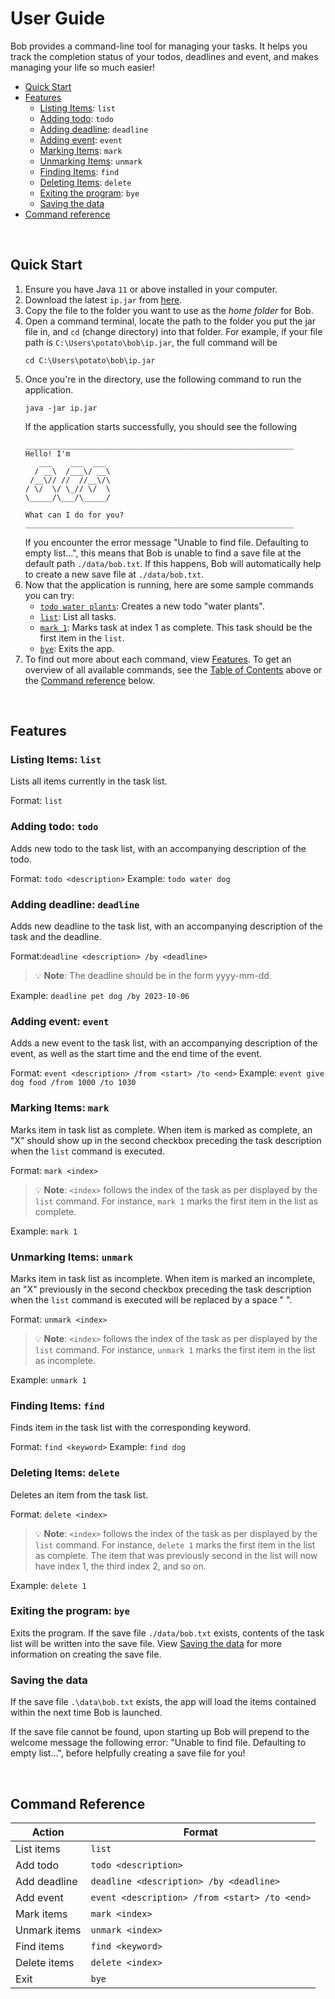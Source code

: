 # User Guide 

Bob provides a command-line tool for managing your tasks. It helps you track the completion status of your todos, deadlines and event, and makes managing your life so much easier! 

- [Quick Start](#quick-start)
- [Features](#features)
    - [Listing Items](#listing-items-list): `list`
    - [Adding todo](#adding-todo-todo): `todo`
    - [Adding deadline](#adding-deadline-deadline): `deadline`
    - [Adding event](#adding-event-event): `event`
    - [Marking Items](#marking-items-mark): `mark`
    - [Unmarking Items](#unmarking-items-unmark): `unmark`
    - [Finding Items](#finding-items-find): `find`
    - [Deleting Items](#deleting-items-delete): `delete`
    - [Exiting the program](#exiting-the-program-bye): `bye`
    - [Saving the data](#saving-the-data)
- [Command reference](#command-reference)
    
<br />

## Quick Start
1. Ensure you have Java `11` or above installed in your computer. 
2. Download the latest `ip.jar` from [here](https://github.com/lctxct/ip/releases/tag/A-Resubmission).
3. Copy the file to the folder you want to use as the *home folder* for Bob. 
4. Open a command terminal, locate the path to the folder you put the jar file in, and `cd` (change directory) into that folder. For example, if your file path is `C:\Users\potato\bob\ip.jar`, the full command will be 
    ```
    cd C:\Users\potato\bob\ip.jar
    ```
5. Once you're in the directory, use the following command to run the application.
    ```
    java -jar ip.jar
    ```
    If the application starts successfully, you should see the following
    ```
    ____________________________________________________________
    Hello! I'm
       ___    ___  ___
      / __\  /___\/ __\
     /__\// //  //__\/\
    / \/  \/ \_// \/  \
    \_____/\___/\_____/

    What can I do for you?
    ____________________________________________________________
    ```
    If you encounter the error message "Unable to find file. Defaulting to empty list...", this means that Bob is unable to find a save file at the default path `./data/bob.txt`. If this happens, Bob will automatically help to create a new save file at `./data/bob.txt`. 
6. Now that the application is running, here are some sample commands you can try: 
    * [`todo water plants`](#adding-todo-todo): Creates a new todo "water plants". 
    * [`list`](#listing-items-list): List all tasks. 
    * [`mark 1`](#marking-items-mark): Marks task at index 1 as complete. This task should be the first item in the `list`.  
    * [`bye`](#exiting-the-program-bye): Exits the app.
7. To find out more about each command, view [Features](#features). To get an overview of all available commands, see the [Table of Contents](#user-guide) above or the [Command reference](#command-reference) below. 

<br />

## Features

### Listing Items: `list`
Lists all items currently in the task list. 

Format: `list` 

### Adding todo: `todo`
Adds new todo to the task list, with an accompanying description of the todo. 

Format: `todo <description>`
Example: `todo water dog`

### Adding deadline: `deadline`
Adds new deadline to the task list, with an accompanying description of the task and the deadline. 

Format:`deadline <description> /by <deadline>`
> :bulb: **Note**: The deadline should be in the form yyyy-mm-dd. 

Example: `deadline pet dog /by 2023-10-06`

### Adding event: `event`
Adds a new event to the task list, with an accompanying description of the event, as well as the start time and the end time of the event. 

Format: `event <description> /from <start> /to <end>`
Example: `event give dog food /from 1000 /to 1030`

### Marking Items: `mark`
Marks item in task list as complete. When item is marked as complete, an "X" should show up in the second checkbox preceding the task description when the `list` command is executed. 

Format: `mark <index>`
> :bulb: **Note**: `<index>` follows the index of the task as per displayed by the `list` command. For instance, `mark 1` marks the first item in the list as complete. 

Example: `mark 1`

### Unmarking Items: `unmark`
Marks item in task list as incomplete.  When item is marked an incomplete, an "X" previously in the second checkbox preceding the task description when the `list` command is executed will be replaced by a space " ".

Format: `unmark <index>`
> :bulb: **Note**: `<index>` follows the index of the task as per displayed by the `list` command. For instance, `unmark 1` marks the first item in the list as incomplete. 

Example: `unmark 1`

### Finding Items: `find`
Finds item in the task list with the corresponding keyword. 

Format: `find <keyword>`
Example: `find dog`

### Deleting Items: `delete`
Deletes an item from the task list. 

Format: `delete <index>`
> :bulb: **Note**: `<index>` follows the index of the task as per displayed by the `list` command. For instance, `delete 1` marks the first item in the list as complete. The item that was previously second in the list will now have index 1, the third index 2, and so on. 

Example: `delete 1`

### Exiting the program: `bye`
Exits the program. If the save file `./data/bob.txt` exists, contents of the task list will be written into the save file. View [Saving the data](#saving-the-data) for more information on creating the save file. 

### Saving the data
If the save file `.\data\bob.txt` exists, the app will load the items contained within the next time Bob is launched. 

If the save file cannot be found, upon starting up Bob will prepend to the welcome message the following error: "Unable to find file. Defaulting to empty list...", before helpfully creating a save file for you!

<br />

## Command Reference 

| Action       | Format                                        |
| ------------ | --------------------------------------------- |
| List items   | `list`                                        |
| Add todo     | `todo <description>`                          |
| Add deadline | `deadline <description> /by <deadline>`       |
| Add event    | `event <description> /from <start> /to <end>` |
| Mark items   | `mark <index>`                                |
| Unmark items | `unmark <index>`                              |
| Find items   | `find <keyword>`                              |
| Delete items | `delete <index>`                              |
| Exit         | `bye`                                         |

